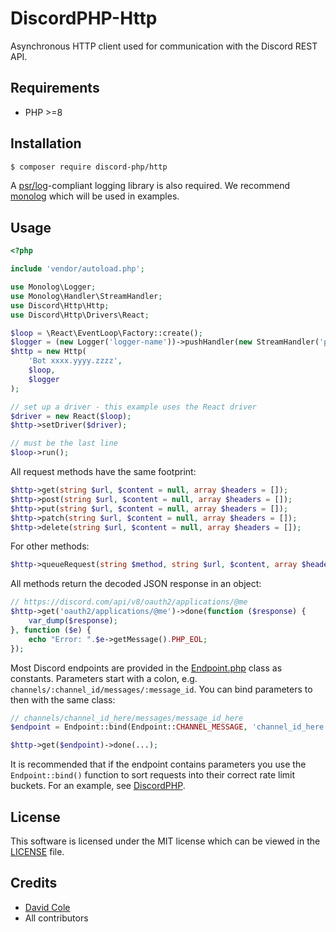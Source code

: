 # DiscordPHP-Http

Asynchronous HTTP client used for communication with the Discord REST API.

## Requirements

- PHP >=8

## Installation

```sh
$ composer require discord-php/http
```

A [psr/log](https://packagist.org/packages/psr/log)-compliant logging library is also required. We recommend [monolog](https://github.com/Seldaek/monolog) which will be used in examples.

## Usage

```php
<?php

include 'vendor/autoload.php';

use Monolog\Logger;
use Monolog\Handler\StreamHandler;
use Discord\Http\Http;
use Discord\Http\Drivers\React;

$loop = \React\EventLoop\Factory::create();
$logger = (new Logger('logger-name'))->pushHandler(new StreamHandler('php://output'));
$http = new Http(
    'Bot xxxx.yyyy.zzzz',
    $loop,
    $logger
);

// set up a driver - this example uses the React driver
$driver = new React($loop);
$http->setDriver($driver);

// must be the last line
$loop->run();
```

All request methods have the same footprint:

```php
$http->get(string $url, $content = null, array $headers = []);
$http->post(string $url, $content = null, array $headers = []);
$http->put(string $url, $content = null, array $headers = []);
$http->patch(string $url, $content = null, array $headers = []);
$http->delete(string $url, $content = null, array $headers = []);
```

For other methods:

```php
$http->queueRequest(string $method, string $url, $content, array $headers = []);
```

All methods return the decoded JSON response in an object:

```php
// https://discord.com/api/v8/oauth2/applications/@me
$http->get('oauth2/applications/@me')->done(function ($response) {
    var_dump($response);
}, function ($e) {
    echo "Error: ".$e->getMessage().PHP_EOL;
});
```

Most Discord endpoints are provided in the [Endpoint.php](src/Discord/Endpoint.php) class as constants. Parameters start with a colon,
e.g. `channels/:channel_id/messages/:message_id`. You can bind parameters to then with the same class:

```php
// channels/channel_id_here/messages/message_id_here
$endpoint = Endpoint::bind(Endpoint::CHANNEL_MESSAGE, 'channel_id_here', 'message_id_here');

$http->get($endpoint)->done(...);
```

It is recommended that if the endpoint contains parameters you use the `Endpoint::bind()` function to sort requests into their correct rate limit buckets.
For an example, see [DiscordPHP](https://github.com/discord-php/DiscordPHP).

## License

This software is licensed under the MIT license which can be viewed in the [LICENSE](LICENSE) file.

## Credits

- [David Cole](mailto:david.cole1340@gmail.com)
- All contributors
